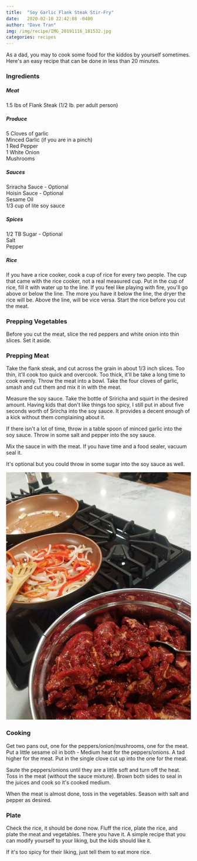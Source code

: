 ```yaml
---
title:  "Soy Garlic Flank Steak Stir-Fry"
date:   2020-02-10 22:42:08 -0400
author: "Dave Tran"
img: /img/recipe/IMG_20191116_181532.jpg
categories: recipes
---
```


As a dad, you may to cook some food for the kiddos by yourself sometimes.
Here's an easy recipe that can be done in less than 20 minutes.

### Ingredients

##### Meat
1.5 lbs of Flank Steak (1/2 lb. per adult person)<br/>

##### Produce
5 Cloves of garlic<br/>
Minced Garlic (if you are in a pinch)<br/>
1 Red Pepper<br/>
1 White Onion<br/>
Mushrooms<br/>

##### Sauces
Sriracha Sauce - Optional<br/>
Hoisin Sauce - Optional<br/>
Sesame Oil<br/>
1/3 cup of lite soy sauce<br/>

##### Spices
1/2 TB Sugar - Optional<br/>
Salt<br/>
Pepper<br/>

##### Rice
If you have a rice cooker, cook a cup of rice for every two people.  The
cup that came with the rice cooker, not a real measured cup.  Put in the cup
of rice, fill it with water up to the line. If you feel like playing with
fire, you'll go above or below the line.  The more you have it below the line,
the dryer the rice will be.  Above the line, will be vice versa.  Start the
rice before you cut the meat.

### Prepping Vegetables
Before you cut the meat, slice the red peppers and white onion into thin
slices.  Set it aside.

### Prepping Meat
Take the flank steak, and cut across the grain in about 1/3 inch slices.
Too thin, it'll cook too quick and overcook.  Too thick, it'll be take
a long time to cook evenly. Throw the meat into a bowl.  Take the four
cloves of garlic, smash and cut them and mix it in with the meat.

Measure the soy sauce. Take the bottle of Sriricha and squirt in the
desired amount.  Having kids that don't like things too spicy, I still
put in about five seconds worth of Srircha into the soy sauce. It provides
a decent enough of a kick without them complaining about it.

If there isn't a lot of time, throw in a table spoon of minced garlic into
the soy sauce.  Throw in some salt and pepper into the soy sauce.

Mix the sauce in with the meat. If you have time and a food sealer,
vacuum seal it.

It's optional but you could throw in some sugar into the soy sauce as well.

![](/img/recipe/IMG_20191116_181532.jpg)
### Cooking
Get two pans out, one for the peppers/onion/mushrooms, one for the meat. Put a little
sesame oil in both - Medium heat for the peppers/onions.  A tad higher for
the meat.  Put in the single clove cut up into the one for the meat.

Saute the peppers/onions until they are a little soft and turn off the heat.
Toss in the meat (without the sauce mixture).  Brown both sides to seal in
the juices and cook so it's cooked medium.

When the meat is almost done, toss in the vegetables. Season with salt
and pepper as desired.

### Plate
Check the rice, it should be done now. Fluff the rice, plate the rice,
and plate the meat and vegetables.  There you have it. A simple recipe
that you can modify yourself to your liking, but the kids should like it.

If it's too spicy for their liking, just tell them to eat more rice.



